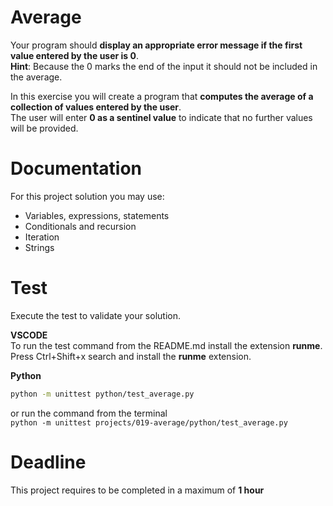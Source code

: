 # Average

Your program should **display an appropriate error message if the first value entered by the user is 0**.  
**Hint**: Because the 0 marks the end of the input it should not be included in the average.

In this exercise you will create a program that **computes the average of a collection of values entered by the user**.  
The user will enter **0 as a sentinel value** to indicate that no further values will be provided.

# Documentation

For this project solution you may use:

- Variables, expressions, statements
- Conditionals and recursion
- Iteration
- Strings

# Test

Execute the test to validate your solution.

**VSCODE**  
To run the test command from the README.md install the extension **runme**.
Press Ctrl+Shift+x search and install the **runme** extension.

**Python**

```sh
python -m unittest python/test_average.py

```

or run the command from the terminal  
`python -m unittest projects/019-average/python/test_average.py`

# Deadline

This project requires to be completed in a maximum of **1 hour**
